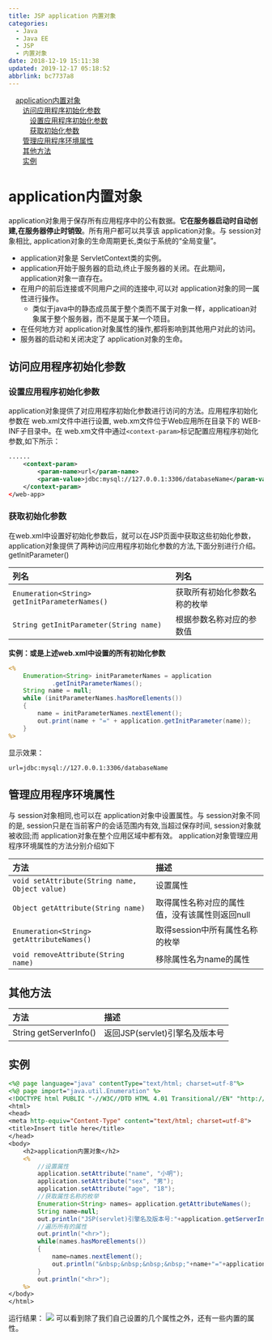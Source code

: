 ```yaml
---
title: JSP application 内置对象
categories: 
  - Java
  - Java EE
  - JSP
  - 内置对象
date: 2018-12-19 15:11:38
updated: 2019-12-17 05:18:52
abbrlink: bc7737a8
---
```

<div id='my_toc'><a href="/blog/bc7737a8/#application内置对象" class="header_1">application内置对象</a>&nbsp;<br><a href="/blog/bc7737a8/#访问应用程序初始化参数" class="header_2">访问应用程序初始化参数</a>&nbsp;<br><a href="/blog/bc7737a8/#设置应用程序初始化参数" class="header_3">设置应用程序初始化参数</a>&nbsp;<br><a href="/blog/bc7737a8/#获取初始化参数" class="header_3">获取初始化参数</a>&nbsp;<br><a href="/blog/bc7737a8/#管理应用程序环境属性" class="header_2">管理应用程序环境属性</a>&nbsp;<br><a href="/blog/bc7737a8/#其他方法" class="header_2">其他方法</a>&nbsp;<br><a href="/blog/bc7737a8/#实例" class="header_2">实例</a>&nbsp;<br></div>
<style>.header_1{margin-left: 1em;}.header_2{margin-left: 2em;}.header_3{margin-left: 3em;}.header_4{margin-left: 4em;}.header_5{margin-left: 5em;}.header_6{margin-left: 6em;}</style>
<!--more-->
<script>if (navigator.platform.search('arm')==-1){document.getElementById('my_toc').style.display = 'none';}var e,p = document.getElementsByTagName('p');while (p.length>0) {e = p[0];e.parentElement.removeChild(e);}</script>

<!--end-->
# application内置对象 #
application对象用于保存所有应用程序中的公有数据。**它在服务器启动时自动创建,在服务器停止时销毁**。所有用户都可以共享该 application对象。与 session对象相比, application对象的生命周期更长,类似于系统的“全局变量”。


- application对象是 ServletContext类的实例。
- application开始于服务器的启动,终止于服务器的关闭。在此期间，application对象一直存在。
- 在用户的前后连接或不同用户之间的连接中,可以对 application对象的同一属性进行操作。
    - 类似于java中的静态成员属于整个类而不属于对象一样，applicatioan对象属于整个服务器，而不是属于某一个项目。
- 在任何地方对 application对象属性的操作,都将影响到其他用户对此的访问。
- 服务器的启动和关闭决定了 application对象的生命。


## 访问应用程序初始化参数 ##
### 设置应用程序初始化参数 ###
application对象提供了对应用程序初始化参数进行访问的方法。应用程序初始化参数在 web.xml文件中进行设置, web.xm文件位于Web应用所在目录下的 WEB-INF子目录中。在 web.xm文件中通过`<context-param>`标记配置应用程序初始化参数,如下所示：
```xml
......
    <context-param>
        <param-name>url</param-name>
        <param-value>jdbc:mysql://127.0.0.1:3306/databaseName</param-value>
    </context-param>
</web-app>
```
### 获取初始化参数 ###
在web.xml中设置好初始化参数后，就可以在JSP页面中获取这些初始化参数，
application对象提供了两种访问应用程序初始化参数的方法,下面分别进行介绍。
getlnitParameter()

|列名|列名|
|:--|:--|
|`Enumeration<String> getInitParameterNames()`|获取所有初始化参数名称的枚举|
|`String getInitParameter(String name)`|根据参数名称对应的参数值|

**实例：或是上述web.xml中设置的所有初始化参数**
```jsp
<%
    Enumeration<String> initParameterNames = application
            .getInitParameterNames();
    String name = null;
    while (initParameterNames.hasMoreElements())
    {
        name = initParameterNames.nextElement();
        out.print(name + "=" + application.getInitParameter(name));
    }
%>
```
显示效果：
```
url=jdbc:mysql://127.0.0.1:3306/databaseName 
```
## 管理应用程序环境属性 ##
与 session对象相同,也可以在 application对象中设置属性。与 session对象不同的是, session只是在当前客户的会话范围内有效,当超过保存时间, session对象就被收回;而 application对象在整个应用区域中都有效。 application对象管理应用程序环境属性的方法分别介绍如下

|方法|描述|
|:--|:--|
|`void setAttribute(String name, Object value)`|设置属性|
|`Object getAttribute(String name)`|取得属性名称对应的属性值，没有该属性则返回null|
|`Enumeration<String> getAttributeNames()`|取得session中所有属性名称的枚举|
|`void removeAttribute(String name)`|移除属性名为name的属性|
## 其他方法 ##

|方法|描述|
|:--|:--|
|String getServerInfo()|返回JSP(servlet)引擎名及版本号|
## 实例 ##
```jsp
<%@ page language="java" contentType="text/html; charset=utf-8"%>
<%@ page import="java.util.Enumeration" %>
<!DOCTYPE html PUBLIC "-//W3C//DTD HTML 4.01 Transitional//EN" "http://www.w3.org/TR/html4/loose.dtd">
<html>
<head>
<meta http-equiv="Content-Type" content="text/html; charset=utf-8">
<title>Insert title here</title>
</head>
<body>
    <h2>application内置对象</h2>
    <%
        //设置属性
        application.setAttribute("name", "小明");
        application.setAttribute("sex", "男");
        application.setAttribute("age", "18");
        //获取属性名称的枚举
        Enumeration<String> names= application.getAttributeNames();        
        String name=null;
        out.println("JSP(servlet)引擎名及版本号:"+application.getServerInfo());
        //遍历所有的属性
        out.println("<hr>");
        while(names.hasMoreElements())
        {
            name=names.nextElement();
            out.println("&nbsp;&nbsp;&nbsp;&nbsp;"+name+"="+application.getAttribute(name)+"<br>");
        }
        out.println("<hr>");
    %>
</body>
</html>
```
运行结果：
![](https://image-1257720033.cos.ap-shanghai.myqcloud.com/blog/Java/JSP/innerClass/application/show.png)
可以看到除了我们自己设置的几个属性之外，还有一些内置的属性。
